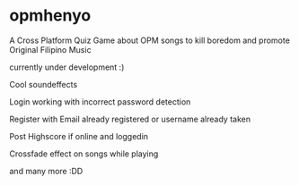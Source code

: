 opmhenyo
========

A Cross Platform Quiz Game about OPM songs to kill boredom and promote Original Filipino Music


currently under development :)

Cool soundeffects

Login working with incorrect password detection

Register with Email already registered or username already taken

Post Highscore if online and loggedin

Crossfade effect on songs while playing

and many more :DD
